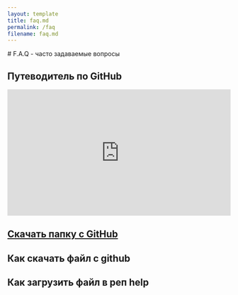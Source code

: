 ```yaml
---
layout: template
title: faq.md
permalink: /faq
filename: faq.md
---
```


<link rel="stylesheet" href="style.css">
# F.A.Q - часто задаваемые вопросы

## Путеводитель по GitHub

<div style="width: 100%;"><div style="position: relative; padding-bottom: 56.53%; padding-top: 0; height: 0;"><iframe title="Interactive image" frameborder="0" width="1194" height="675" style="position: absolute; top: 0; left: 0; width: 100%; height: 100%;" src="https://view.genial.ly/6370c813839aab0012df70f9" type="text/html" allowscriptaccess="always" allowfullscreen="true" scrolling="yes" allownetworking="all"></iframe> </div> </div>

## [Скачать папку с GitHub](https://downgit.github.io/#/home)

## Как скачать файл с github

<script async src="https://telegram.org/js/telegram-widget.js?21" data-telegram-post="group142tpu/249" data-width="100%"></script>

## Как загрузить файл в реп help

<script async src="https://telegram.org/js/telegram-widget.js?21" data-telegram-post="lyctpu/4" data-width="100%"></script>

